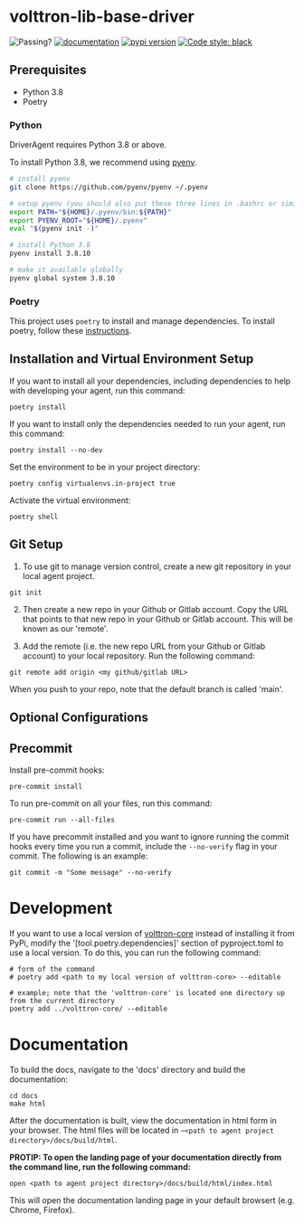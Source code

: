 # volttron-lib-base-driver

![Passing?](https://github.com/VOLTTRON/volttron-lib-base-driver/actions/workflows/run_tests.yml/badge.svg)
[![documentation](https://img.shields.io/badge/docs-mkdocs%20material-blue.svg?style=flat)](https://VOLTTRON.github.io/volttron-lib-base-driver/)
[![pypi version](https://img.shields.io/pypi/v/volttron-lib-ted-meter-driver.svg)](https://pypi.org/project/volttron-lib-base-driver/)
[![Code style: black](https://img.shields.io/badge/code%20style-black-000000.svg)](https://github.com/psf/black)

## Prerequisites

* Python 3.8
* Poetry

### Python

DriverAgent requires Python 3.8 or above.


To install Python 3.8, we recommend using [pyenv](https://github.com/pyenv/pyenv).

```bash
# install pyenv
git clone https://github.com/pyenv/pyenv ~/.pyenv

# setup pyenv (you should also put these three lines in .bashrc or similar)
export PATH="${HOME}/.pyenv/bin:${PATH}"
export PYENV_ROOT="${HOME}/.pyenv"
eval "$(pyenv init -)"

# install Python 3.8
pyenv install 3.8.10

# make it available globally
pyenv global system 3.8.10
```

### Poetry

This project uses `poetry` to install and manage dependencies. To install poetry,
follow these [instructions](https://python-poetry.org/docs/master/#installation).



## Installation and Virtual Environment Setup

If you want to install all your dependencies, including dependencies to help with developing your agent, run this command:

```poetry install```

If you want to install only the dependencies needed to run your agent, run this command:

```poetry install --no-dev```

Set the environment to be in your project directory:

```poetry config virtualenvs.in-project true```

Activate the virtual environment:

```poetry shell```


## Git Setup

1. To use git to manage version control, create a new git repository in your local agent project.

```
git init
```

2. Then create a new repo in your Github or Gitlab account. Copy the URL that points to that new repo in
your Github or Gitlab account. This will be known as our 'remote'.

3. Add the remote (i.e. the new repo URL from your Github or Gitlab account) to your local repository. Run the following command:

```git remote add origin <my github/gitlab URL>```

When you push to your repo, note that the default branch is called 'main'.


## Optional Configurations

## Precommit

Install pre-commit hooks:

```pre-commit install```

To run pre-commit on all your files, run this command:

```pre-commit run --all-files```

If you have precommit installed and you want to ignore running the commit hooks
every time you run a commit, include the `--no-verify` flag in your commit. The following
is an example:

```git commit -m "Some message" --no-verify```

# Development

If you want to use a local version of [volttron-core](https://github.com/VOLTTRON/volttron-core) instead of installing it from PyPi, modify the '[tool.poetry.dependencies]' section
of pyproject.toml to use a local version. To do this, you can run the following command:

```
# form of the command
# poetry add <path to my local version of volttron-core> --editable

# example; note that the 'volttron-core' is located one directory up from the current directory
poetry add ../volttron-core/ --editable
```

# Documentation

To build the docs, navigate to the 'docs' directory and build the documentation:

```shell
cd docs
make html
```

After the documentation is built, view the documentation in html form in your browser.
The html files will be located in `~<path to agent project directory>/docs/build/html`.

**PROTIP: To open the landing page of your documentation directly from the command line, run the following command:**

```shell
open <path to agent project directory>/docs/build/html/index.html
```

This will open the documentation landing page in your default browsert (e.g. Chrome, Firefox).
